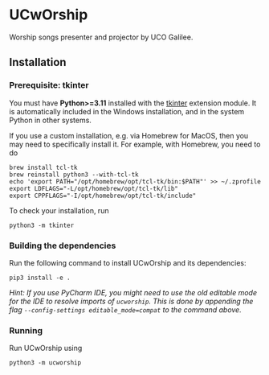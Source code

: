 # UCwOrship

Worship songs presenter and projector by UCO Galilee.

## Installation

### Prerequisite: tkinter

You must have **Python>=3.11** installed with the [tkinter](https://docs.python.org/3/library/tkinter.html) extension module.
It is automatically included in the Windows installation, and in the system Python in other systems.

If you use a custom installation, e.g. via Homebrew for MacOS, then you may need to specifically install it.
For example, with Homebrew, you need to do
```shell
brew install tcl-tk
brew reinstall python3 --with-tcl-tk
echo 'export PATH="/opt/homebrew/opt/tcl-tk/bin:$PATH"' >> ~/.zprofile
export LDFLAGS="-L/opt/homebrew/opt/tcl-tk/lib"
export CPPFLAGS="-I/opt/homebrew/opt/tcl-tk/include"
```

To check your installation, run
```shell
python3 -m tkinter
```

### Building the dependencies

Run the following command to install UCwOrship and its dependencies:
```shell
pip3 install -e .
```

_Hint: If you use PyCharm IDE, you might need to use the old editable mode for the IDE to resolve imports of `ucworship`.
This is done by appending the flag `--config-settings editable_mode=compat` to the command above._

### Running

Run UCwOrship using
```shell
python3 -m ucworship
```
